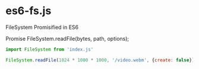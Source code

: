 # es6-fs.js
FileSystem Promisified in ES6

Promise FileSystem.readFile(bytes, path, options);
```js
import FileSystem from 'index.js'

FileSystem.readFile(1024 * 1000 * 1000, '/video.webm', {create: false}).then(function(file){console.log(file)});
```
